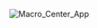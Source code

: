 ![Macro_Center_App](https://github.com/ZehraKahraman/MacroCenter_FinalHW/assets/129938191/97702cb7-81e1-4132-8a0a-1ae31b599668)
